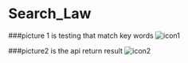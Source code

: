 # Search_Law

###picture 1 is testing that match key words
![icon1](http://images2015.cnblogs.com/blog/1035163/201706/1035163-20170609135436809-293729381.png)

###picture2 is the api return result
![icon2](http://images2015.cnblogs.com/blog/1035163/201706/1035163-20170609140021028-2016242347.png)
